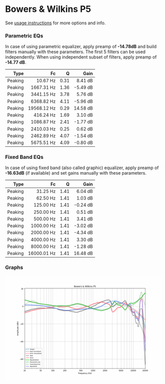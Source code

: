# Bowers & Wilkins P5
See [usage instructions](https://github.com/jaakkopasanen/AutoEq#usage) for more options and info.

### Parametric EQs
In case of using parametric equalizer, apply preamp of **-14.78dB** and build filters manually
with these parameters. The first 5 filters can be used independently.
When using independent subset of filters, apply preamp of **-14.77 dB**.

| Type    | Fc          |    Q | Gain     |
|--------:|------------:|-----:|---------:|
| Peaking | 10.67 Hz    | 0.31 | 8.41 dB  |
| Peaking | 1667.31 Hz  | 1.36 | -5.49 dB |
| Peaking | 3441.15 Hz  | 3.78 | 5.76 dB  |
| Peaking | 6368.82 Hz  | 4.11 | -5.96 dB |
| Peaking | 19568.12 Hz | 0.29 | 14.58 dB |
| Peaking | 416.24 Hz   | 1.69 | 3.10 dB  |
| Peaking | 1086.87 Hz  | 2.41 | -1.77 dB |
| Peaking | 2410.03 Hz  | 0.25 | 0.62 dB  |
| Peaking | 2462.89 Hz  | 4.07 | -1.54 dB |
| Peaking | 5675.51 Hz  | 4.09 | -0.80 dB |

### Fixed Band EQs
In case of using fixed band (also called graphic) equalizer, apply preamp of **-16.63dB**
(if available) and set gains manually with these parameters.

| Type    | Fc          |    Q | Gain     |
|--------:|------------:|-----:|---------:|
| Peaking | 31.25 Hz    | 1.41 | 6.04 dB  |
| Peaking | 62.50 Hz    | 1.41 | 1.03 dB  |
| Peaking | 125.00 Hz   | 1.41 | -0.24 dB |
| Peaking | 250.00 Hz   | 1.41 | 0.51 dB  |
| Peaking | 500.00 Hz   | 1.41 | 3.41 dB  |
| Peaking | 1000.00 Hz  | 1.41 | -3.02 dB |
| Peaking | 2000.00 Hz  | 1.41 | -4.34 dB |
| Peaking | 4000.00 Hz  | 1.41 | 3.30 dB  |
| Peaking | 8000.00 Hz  | 1.41 | -1.28 dB |
| Peaking | 16000.01 Hz | 1.41 | 16.48 dB |

### Graphs
![](./Bowers%20&%20Wilkins%20P5.png)